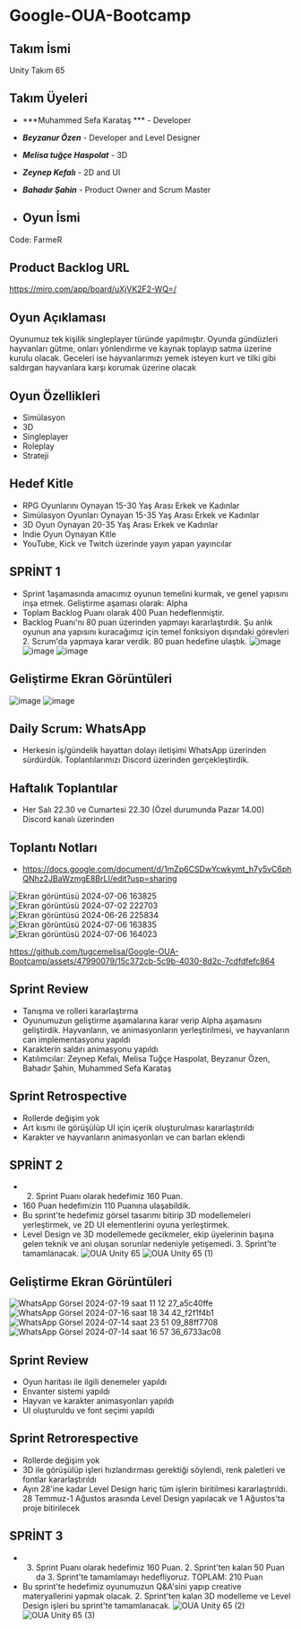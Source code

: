 # Google-OUA-Bootcamp
## Takım İsmi
Unity Takım 65

## Takım Üyeleri
- ***Muhammed Sefa Karataş *** - Developer
- ***Beyzanur Özen*** - Developer and Level Designer
- ***Melisa tuğçe Haspolat*** - 3D
- ***Zeynep Kefalı*** - 2D and UI
- ***Bahadır Şahin*** - Product Owner and Scrum Master

- ## Oyun İsmi
Code: FarmeR

## Product Backlog URL
https://miro.com/app/board/uXjVK2F2-WQ=/

## Oyun Açıklaması
Oyunumuz tek kişilik singleplayer türünde yapılmıştır. Oyunda gündüzleri hayvanları gütme, onları yönlendirme ve kaynak toplayıp satma üzerine kurulu olacak. Geceleri ise hayvanlarımızı yemek isteyen kurt ve tilki gibi saldırgan hayvanlara karşı korumak üzerine olacak

## Oyun Özellikleri
- Simülasyon
- 3D
- Singleplayer
- Roleplay
- Strateji


## Hedef Kitle
- RPG Oyunlarını Oynayan 15-30 Yaş Arası Erkek ve Kadınlar
- Simülasyon Oyunları Oynayan 15-35 Yaş Arası Erkek ve Kadınlar
- 3D Oyun Oynayan 20-35 Yaş Arası Erkek ve Kadınlar
- Indie Oyun Oynayan Kitle
- YouTube, Kick ve Twitch üzerinde yayın yapan yayıncılar

## SPRİNT 1
- Sprint 1aşamasında amacımız oyunun temelini kurmak, ve genel yapısını inşa etmek. Geliştirme aşaması olarak: Alpha
- Toplam Backlog Puanı olarak 400 Puan hedeflenmiştir.
- Backlog Puanı'nı 80 puan üzerinden yapmayı kararlaştırdık. Şu anlık oyunun ana yapısını kuracağımız için temel fonksiyon dışındaki görevleri 2. Scrum'da yapmaya karar verdik. 80 puan hedefine ulaştık.
![image](https://github.com/tugcemelisa/Google-OUA-Bootcamp/assets/47990079/0f3b45ff-8d5d-47c6-bf22-d6c3550797a7)
![image](https://github.com/tugcemelisa/Google-OUA-Bootcamp/assets/47990079/72327b96-acd6-46d9-8dbe-67c905b51590)
![image](https://github.com/tugcemelisa/Google-OUA-Bootcamp/assets/47990079/4d38de5f-1ee7-4d8f-a4dc-e3137c0926c5)

## Geliştirme Ekran Görüntüleri
![image](https://github.com/tugcemelisa/Google-OUA-Bootcamp/assets/47990079/dc5d0fba-9648-4175-8bd1-38e0f392dc43)
![image](https://github.com/tugcemelisa/Google-OUA-Bootcamp/assets/47990079/7f631f19-d00f-43e7-98c7-08f13fb51228)




## Daily Scrum: WhatsApp
- Herkesin iş/gündelik hayattan dolayı iletişimi WhatsApp üzerinden sürdürdük. Toplantılarımızı Discord üzerinden gerçekleştirdik.
## Haftalık Toplantılar
- Her Salı 22.30 ve Cumartesi 22.30 (Özel durumunda Pazar 14.00) Discord kanalı üzerinden
## Toplantı Notları
- https://docs.google.com/document/d/1mZp6CSDwYcwkymt_h7y5vC6phQNhz2JBaWzmgE8BrLI/edit?usp=sharing

![Ekran görüntüsü 2024-07-06 163825](https://github.com/tugcemelisa/Google-OUA-Bootcamp/assets/47990079/411940e4-36d8-410d-99c9-bfee7e580683)
![Ekran görüntüsü 2024-07-02 222703](https://github.com/tugcemelisa/Google-OUA-Bootcamp/assets/47990079/1c1dcac6-9665-48bf-bde4-522b3aef7b8b)
![Ekran görüntüsü 2024-06-26 225834](https://github.com/tugcemelisa/Google-OUA-Bootcamp/assets/47990079/f4701e95-9eef-4d54-a7e5-ece5a25ba303)
![Ekran görüntüsü 2024-07-06 163835](https://github.com/tugcemelisa/Google-OUA-Bootcamp/assets/47990079/888c1f1d-b04c-4870-bbc6-67ccc0261dbf)
![Ekran görüntüsü 2024-07-06 164023](https://github.com/tugcemelisa/Google-OUA-Bootcamp/assets/47990079/129b0993-a5c9-46de-af5a-613a6230dac2)

https://github.com/tugcemelisa/Google-OUA-Bootcamp/assets/47990079/15c372cb-5c9b-4030-8d2c-7cdfdfefc864



## Sprint Review
- Tanışma ve rolleri kararlaştırma
- Oyunumuzun geliştirme aşamalarına karar verip Alpha aşamasını geliştirdik. Hayvanların, ve animasyonların yerleştirilmesi, ve hayvanların can implementasyonu yapıldı
- Karakterin saldırı animasyonu yapıldı
- Katılımcılar: Zeynep Kefalı, Melisa Tuğçe Haspolat, Beyzanur Özen, Bahadır Şahin, Muhammed Sefa Karataş

## Sprint Retrospective
- Rollerde değişim yok
- Art kısmı ile görüşülüp UI için içerik oluşturulması kararlaştırıldı
- Karakter ve hayvanların animasyonları ve can barları eklendi

## SPRİNT 2
- 2. Sprint Puanı olarak hedefimiz 160 Puan.
- 160 Puan hedefimizin 110 Puanına ulaşabildik.
- Bu sprint'te hedefimiz görsel tasarımı bitirip 3D modellemeleri yerleştirmek, ve 2D UI elementlerini oyuna yerleştirmek.
- Level Design ve 3D modellemede gecikmeler, ekip üyelerinin başına gelen teknik ve ani oluşan sorunlar nedeniyle yetişemedi. 3. Sprint'te tamamlanacak.
![OUA Unity 65](https://github.com/user-attachments/assets/61c92a1d-f6e0-40bd-b02c-07212d352c61)
![OUA Unity 65 (1)](https://github.com/user-attachments/assets/cfcf73d9-cd21-4367-acea-b5003279bb3c)

## Geliştirme Ekran Görüntüleri
![WhatsApp Görsel 2024-07-19 saat 11 12 27_a5c40ffe](https://github.com/user-attachments/assets/6e3f4cdb-6a08-4d46-b5c2-7f6271967e7c)
![WhatsApp Görsel 2024-07-16 saat 18 34 42_f2f1f4b1](https://github.com/user-attachments/assets/8af25adf-8e46-4443-9e73-1c762eebfab3)
![WhatsApp Görsel 2024-07-14 saat 23 51 09_88ff7708](https://github.com/user-attachments/assets/cda80efe-1acd-4793-8ced-a34364173e53)
![WhatsApp Görsel 2024-07-14 saat 16 57 36_6733ac08](https://github.com/user-attachments/assets/5a5679f2-4ee2-4717-8b39-71f2984fbe7e)


## Sprint Review
- Oyun haritası ile ilgili denemeler yapıldı
- Envanter sistemi yapıldı
- Hayvan ve karakter animasyonları yapıldı
- UI oluşturuldu ve font seçimi yapıldı

## Sprint Retrorespective
- Rollerde değişim yok
- 3D ile görüşülüp işleri hızlandırması gerektiği söylendi, renk paletleri ve fontlar kararlaştırıldı
- Ayın 28'ine kadar Level Design hariç tüm işlerin biritilmesi kararlaştırıldı. 28 Temmuz-1 Ağustos arasında Level Design yapılacak ve 1 Ağustos'ta proje bitirilecek

## SPRİNT 3
- 3. Sprint Puanı olarak hedefimiz 160 Puan. 2. Sprint'ten kalan 50 Puan da 3. Sprint'te tamamlamayı hedefliyoruz. TOPLAM: 210 Puan
- Bu sprint'te hedefimiz oyunumuzun Q&A'sini yapıp creative materyallerini yapmak olacak. 2. Sprint'ten kalan 3D modelleme ve Level Design işleri bu sprint'te tamamlanacak.
![OUA Unity 65 (2)](https://github.com/user-attachments/assets/e57191c6-3d8c-4cc6-85fb-7e9b02cceb75)
![OUA Unity 65 (3)](https://github.com/user-attachments/assets/45a59128-d3de-44b0-bc74-6fb9f25003a4)


